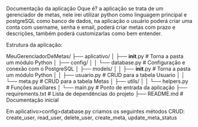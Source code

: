 Documentação da aplicação
Oque é? a aplicação se trata de um gerenciador de metas, nele irei utilizar python como linguagem principal e postgreSQL como banco de dados, na aplicação o usuário poderá criar uma conta com username, senha e email, poderá criar metas com prazo e descrições, também poderá customizarlas como bem entender.

Estrutura da aplicação:

MeuGerenciadorDeMetas/
├── aplicativo/
│   ├── __init__.py         # Torna a pasta um módulo Python
│   ├── config/
│   │   └── database.py     # Configuração e conexão com o PostgreSQL
│   ├── models/
│   │   ├── __init__.py     # Torna a pasta um módulo Python
│   │   ├── usuario.py      # CRUD para a tabela Usuario
│   │   └── meta.py         # CRUD para a tabela Metas
│   ├── utils/
│   │   └── helpers.py      # Funções auxiliares
│   └── main.py             # Ponto de entrada da aplicação
├── requirements.txt        # Lista de dependências do projeto
├── README.md               # Documentação inicial

Em aplicativo>config>database.py criamos os seguintes métodos CRUD:
create_user, read_user, delete_user, create_meta, update_meta_status
